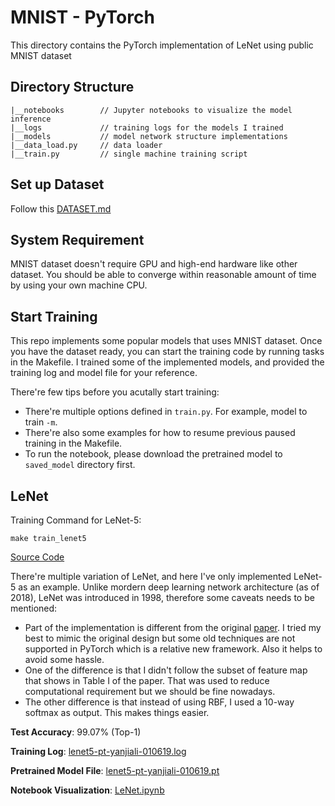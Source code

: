 # MNIST - PyTorch

This directory contains the PyTorch implementation of LeNet using public MNIST dataset

## Directory Structure

```
|__notebooks        // Jupyter notebooks to visualize the model inference
|__logs             // training logs for the models I trained
|__models           // model network structure implementations
|__data_load.py     // data loader
|__train.py         // single machine training script
```

## Set up Dataset

Follow this [DATASET.md](../../Datasets/MNIST/DATASET.md)

## System Requirement

MNIST dataset doesn't require GPU and high-end hardware like other dataset. You should be able to converge within reasonable amount of time by using your own machine CPU.

## Start Training

This repo implements some popular models that uses MNIST dataset. Once you have the dataset ready, you can start the training code by running tasks in the Makefile. I trained some of the implemented models, and provided the training log and model file for your reference.

There're few tips before you acutally start training:

- There're multiple options defined in `train.py`. For example, model to train `-m`.
- There're also some examples for how to resume previous paused training in the Makefile.
- To run the notebook, please download the pretrained model to `saved_model` directory first.

## LeNet

Training Command for LeNet-5:
```
make train_lenet5
```
[Source Code](models/lenet5.py)

There're multiple variation of LeNet, and here I've only implemented LeNet-5 as an example. Unlike mordern deep learning network architecture (as of 2018), LeNet was introduced in 1998, therefore some caveats needs to be mentioned:

- Part of the implementation is different from the original [paper](http://vision.stanford.edu/cs598_spring07/papers/Lecun98.pdf). I tried my best to mimic the original design but some old techniques are not supported in PyTorch which is a relative new framework. Also it helps to avoid some hassle.
- One of the difference is that I didn't follow the subset of feature map that shows in Table I of the paper. That was used to reduce computational requirement but we should be fine nowadays.
- The other difference is that instead of using RBF, I used a 10-way softmax as output. This makes things easier.

**Test Accuracy**: 99.07% (Top-1)

**Training Log**: [lenet5-pt-yanjiali-010619.log](logs/lenet5-pt-yanjiali-010619.log)

**Pretrained Model File**: [lenet5-pt-yanjiali-010619.pt](https://drive.google.com/file/d/1fMD2i3bIEK-fU9JMiBGQ5EVv-A7dFJux/view?usp=sharing)

**Notebook Visualization**: [LeNet.ipynb](notebooks/LeNet.ipynb)